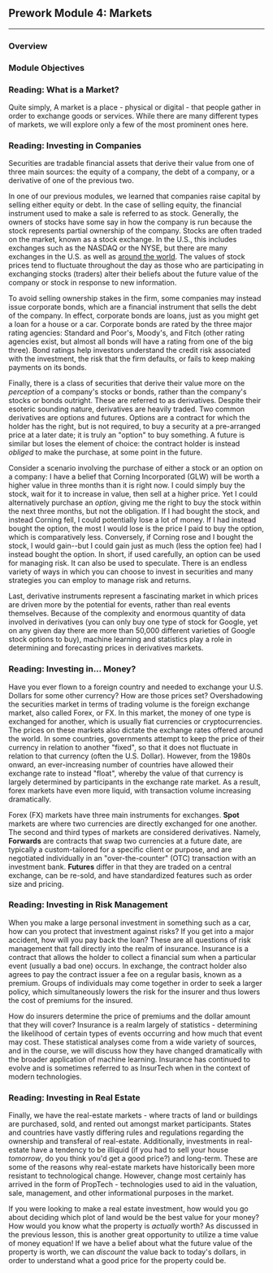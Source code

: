 ## Prework Module 4: Markets

---

### Overview

### Module Objectives

### Reading: What is a Market?

Quite simply, A market is a place - physical or digital - that people gather in order to exchange goods or services. While there are many different types of markets, we will explore only a few of the most prominent ones here.

### Reading: Investing in Companies

Securities are tradable financial assets that derive their value from one of three main sources: the equity of a company, the debt of a company, or a derivative of one of the previous two.

In one of our previous modules, we learned that companies raise capital by selling either equity or debt. In the case of selling equity, the financial instrument used to make a sale is referred to as stock. Generally, the owners of stocks have some say in how the company is run because the stock represents partial ownership of the company. Stocks are often traded on the market, known as a stock exchange. In the U.S., this includes exchanges such as the NASDAQ or the NYSE, but there are many exchanges in the U.S. as well as [around the world](https://www.interactivebrokers.com/en/index.php?f=1562). The values of stock prices tend to fluctuate throughout the day as those who are participating in exchanging stocks (traders) alter their beliefs about the future value of the company or stock in response to new information.

To avoid selling ownership stakes in the firm, some companies may instead issue corporate bonds, which are a financial instrument that sells the debt of the company. In effect, corporate bonds are loans, just as you might get a loan for a house or a car. Corporate bonds are rated by the three major rating agencies: Standard and Poor's, Moody's, and Fitch (other rating agencies exist, but almost all bonds will have a rating from one of the big three). Bond ratings help investors understand the credit risk associated with the investment, the risk that the firm defaults, or fails to keep making payments on its bonds.

Finally, there is a class of securities that derive their value more on the *perception* of a company's stocks or bonds, rather than the company's stocks or bonds outright. These are referred to as derivatives. Despite their esoteric sounding nature, derivatives are heavily traded. Two common derivatives are options and futures. Options are a contract for which the holder has the right, but is not required, to buy a security at a pre-arranged price at a later date; it is truly an "option" to buy something. A future is similar but loses the element of choice: the contract holder is instead *obliged* to make the purchase, at some point in the future.

Consider a scenario involving the purchase of either a stock or an option on a company: I have a belief that Corning Incorporated (GLW) will be worth a higher value in three months than it is right now. I could simply buy the stock, wait for it to increase in value, then sell at a higher price. Yet I could alternatively purchase an *option*, giving me the right to buy the stock within the next three months, but not the obligation. If I had bought the stock, and instead Corning fell, I could potentially lose a lot of money. If I had instead bought the option, the most I would lose is the price I paid to buy the option, which is comparatively less. Conversely, if Corning rose and I bought the stock, I would gain--but I could gain just as much (less the option fee) had I instead bought the option. In short, if used carefully, an option can be used for managing risk. It can also be used to speculate. There is an endless variety of ways in which you can choose to invest in securities and many strategies you can employ to manage risk and returns.

Last, derivative instruments represent a fascinating market in which prices are driven more by the potential for events, rather than real events themselves. Because of the complexity and enormous quantity of data involved in derivatives (you can only buy one type of stock for Google, yet on any given day there are more than 50,000 different varieties of Google stock options to buy), machine learning and statistics play a role in determining and forecasting prices in derivatives markets.

### Reading: Investing in... Money?

Have you ever flown to a foreign country and needed to exchange your U.S. Dollars for some other currency? How are those prices set? Overshadowing the securities market in terms of trading volume is the foreign exchange market, also called Forex, or FX. In this market, the money of one type is exchanged for another, which is usually fiat currencies or cryptocurrencies. The prices on these markets also dictate the exchange rates offered around the world. In some countries, governments attempt to keep the price of their currency in relation to another "fixed", so that it does not fluctuate in relation to that currency (often the U.S. Dollar). However, from the 1980s onward, an ever-increasing number of countries have allowed their exchange rate to instead "float", whereby the value of that currency is largely determined by participants in the exchange rate market. As a result, forex markets have even more liquid, with transaction volume increasing dramatically.

Forex (FX) markets have three main instruments for exchanges. **Spot** markets are where two currencies are directly exchanged for one another. The second and third types of markets are considered derivatives. Namely, **Forwards** are contracts that swap two currencies at a future date, are typically a custom-tailored for a specific client or purpose, and are negotiated individually in an "over-the-counter" (OTC) transaction with an investment bank. **Futures** differ in that they are traded on a central exchange, can be re-sold, and have standardized features such as order size and pricing.

### Reading: Investing in Risk Management

When you make a large personal investment in something such as a car, how can you protect that investment against risks? If you get into a major accident, how will you pay back the loan? These are all questions of risk management that fall directly into the realm of insurance. Insurance is a contract that allows the holder to collect a financial sum when a particular event (usually a bad one) occurs. In exchange, the contract holder also agrees to pay the contract issuer a fee on a regular basis, known as a premium. Groups of individuals may come together in order to seek a larger policy, which simultaneously lowers the risk for the insurer and thus lowers the cost of premiums for the insured.

How do insurers determine the price of premiums and the dollar amount that they will cover? Insurance is a realm largely of statistics - determining the likelihood of certain types of events occurring and how much that event may cost. These statistical analyses come from a wide variety of sources, and in the course, we will discuss how they have changed dramatically with the broader application of machine learning. Insurance has continued to evolve and is sometimes referred to as InsurTech when in the context of modern technologies.


### Reading: Investing in Real Estate

Finally, we have the real-estate markets - where tracts of land or buildings are purchased, sold, and rented out amongst market participants. States and countries have vastly differing rules and regulations regarding the ownership and transferal of real-estate. Additionally, investments in real-estate have a tendency to be illiquid (if you had to sell your house *tomorrow*, do you think you'd get a good price?) and long-term. These are some of the reasons why real-estate markets have historically been more resistant to technological change. However, change most certainly has arrived in the form of PropTech - technologies used to aid in the valuation, sale, management, and other informational purposes in the market.

If you were looking to make a real estate investment, how would you go about deciding which plot of land would be the best value for your money? How would you know what the property is *actually* worth? As discussed in the previous lesson, this is another great opportunity to utilize a time value of money equation! If we have a belief about what the future value of the property is worth, we can *discount* the value back to today's dollars, in order to understand what a good price for the property could be.
